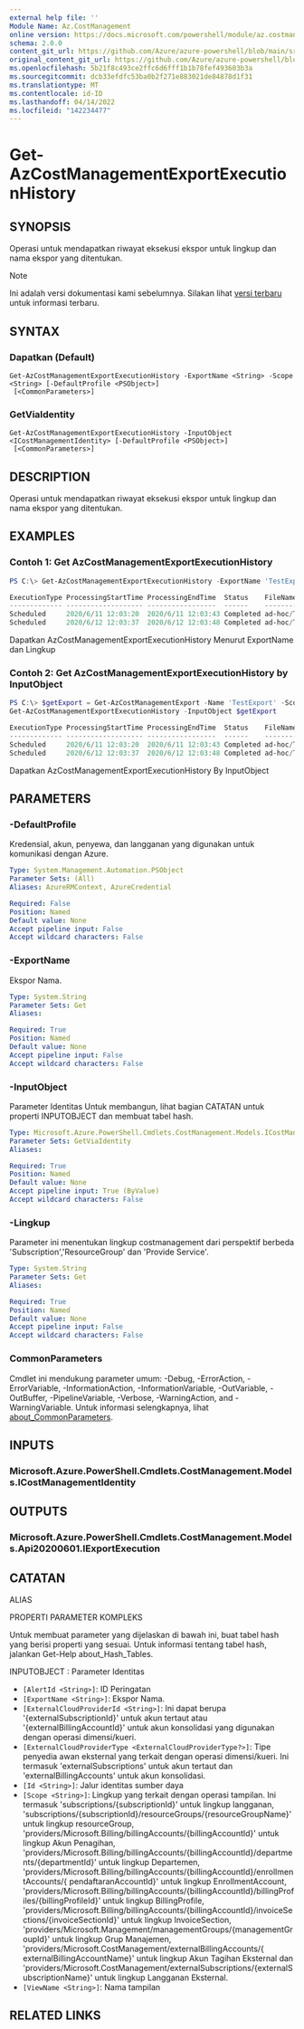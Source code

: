 ```yaml
---
external help file: ''
Module Name: Az.CostManagement
online version: https://docs.microsoft.com/powershell/module/az.costmanagement/get-azcostmanagementexportexecutionhistory
schema: 2.0.0
content_git_url: https://github.com/Azure/azure-powershell/blob/main/src/CostManagement/help/Get-AzCostManagementExportExecutionHistory.md
original_content_git_url: https://github.com/Azure/azure-powershell/blob/main/src/CostManagement/help/Get-AzCostManagementExportExecutionHistory.md
ms.openlocfilehash: 5b21f8c493ce2ffc6d6fff1b1b78fef493603b3a
ms.sourcegitcommit: dcb33efdfc53ba0b2f271e883021de84878d1f31
ms.translationtype: MT
ms.contentlocale: id-ID
ms.lasthandoff: 04/14/2022
ms.locfileid: "142234477"
---
```

# Get-AzCostManagementExportExecutionHistory

## SYNOPSIS
Operasi untuk mendapatkan riwayat eksekusi ekspor untuk lingkup dan nama ekspor yang ditentukan.

> [!NOTE]
>Ini adalah versi dokumentasi kami sebelumnya. Silakan lihat [versi terbaru](/powershell/module/az.costmanagement/get-azcostmanagementexportexecutionhistory) untuk informasi terbaru.

## SYNTAX

### Dapatkan (Default)
```
Get-AzCostManagementExportExecutionHistory -ExportName <String> -Scope <String> [-DefaultProfile <PSObject>]
 [<CommonParameters>]
```

### GetViaIdentity
```
Get-AzCostManagementExportExecutionHistory -InputObject <ICostManagementIdentity> [-DefaultProfile <PSObject>]
 [<CommonParameters>]
```

## DESCRIPTION
Operasi untuk mendapatkan riwayat eksekusi ekspor untuk lingkup dan nama ekspor yang ditentukan.

## EXAMPLES

### Contoh 1: Get AzCostManagementExportExecutionHistory
```powershell
PS C:\> Get-AzCostManagementExportExecutionHistory -ExportName 'TestExport' -Scope 'subscriptions/**********'

ExecutionType ProcessingStartTime ProcessingEndTime  Status    FileName
------------- ------------------- -----------------  ------    --------
Scheduled     2020/6/11 12:03:20  2020/6/11 12:03:43 Completed ad-hoc/TestExport/20200601-20200630/TestExport_00000000-0000-0000-0000-000000000000.csv
Scheduled     2020/6/12 12:03:37  2020/6/12 12:03:48 Completed ad-hoc/TestExport/20200601-20200630/TestExport_00000000-0000-0000-0000-000000000000.csv
```

Dapatkan AzCostManagementExportExecutionHistory Menurut ExportName dan Lingkup

### Contoh 2: Get AzCostManagementExportExecutionHistory by InputObject
```powershell
PS C:\> $getExport = Get-AzCostManagementExport -Name 'TestExport' -Scope 'subscriptions/**********'
Get-AzCostManagementExportExecutionHistory -InputObject $getExport

ExecutionType ProcessingStartTime ProcessingEndTime  Status    FileName
------------- ------------------- -----------------  ------    --------
Scheduled     2020/6/11 12:03:20  2020/6/11 12:03:43 Completed ad-hoc/TestExport/20200601-20200630/TestExport_00000000-0000-0000-0000-000000000000.csv
Scheduled     2020/6/12 12:03:37  2020/6/12 12:03:48 Completed ad-hoc/TestExport/20200601-20200630/
```

Dapatkan AzCostManagementExportExecutionHistory By InputObject

## PARAMETERS

### -DefaultProfile
Kredensial, akun, penyewa, dan langganan yang digunakan untuk komunikasi dengan Azure.

```yaml
Type: System.Management.Automation.PSObject
Parameter Sets: (All)
Aliases: AzureRMContext, AzureCredential

Required: False
Position: Named
Default value: None
Accept pipeline input: False
Accept wildcard characters: False
```

### -ExportName
Ekspor Nama.

```yaml
Type: System.String
Parameter Sets: Get
Aliases:

Required: True
Position: Named
Default value: None
Accept pipeline input: False
Accept wildcard characters: False
```

### -InputObject
Parameter Identitas Untuk membangun, lihat bagian CATATAN untuk properti INPUTOBJECT dan membuat tabel hash.

```yaml
Type: Microsoft.Azure.PowerShell.Cmdlets.CostManagement.Models.ICostManagementIdentity
Parameter Sets: GetViaIdentity
Aliases:

Required: True
Position: Named
Default value: None
Accept pipeline input: True (ByValue)
Accept wildcard characters: False
```

### -Lingkup
Parameter ini menentukan lingkup costmanagement dari perspektif berbeda 'Subscription','ResourceGroup' dan 'Provide Service'.

```yaml
Type: System.String
Parameter Sets: Get
Aliases:

Required: True
Position: Named
Default value: None
Accept pipeline input: False
Accept wildcard characters: False
```

### CommonParameters
Cmdlet ini mendukung parameter umum: -Debug, -ErrorAction, -ErrorVariable, -InformationAction, -InformationVariable, -OutVariable, -OutBuffer, -PipelineVariable, -Verbose, -WarningAction, and -WarningVariable. Untuk informasi selengkapnya, lihat [about_CommonParameters](http://go.microsoft.com/fwlink/?LinkID=113216).

## INPUTS

### Microsoft.Azure.PowerShell.Cmdlets.CostManagement.Models.ICostManagementIdentity

## OUTPUTS

### Microsoft.Azure.PowerShell.Cmdlets.CostManagement.Models.Api20200601.IExportExecution

## CATATAN

ALIAS

PROPERTI PARAMETER KOMPLEKS

Untuk membuat parameter yang dijelaskan di bawah ini, buat tabel hash yang berisi properti yang sesuai. Untuk informasi tentang tabel hash, jalankan Get-Help about_Hash_Tables.


INPUTOBJECT <ICostManagementIdentity>: Parameter Identitas
  - `[AlertId <String>]`: ID Peringatan
  - `[ExportName <String>]`: Ekspor Nama.
  - `[ExternalCloudProviderId <String>]`: Ini dapat berupa '{externalSubscriptionId}' untuk akun tertaut atau '{externalBillingAccountId}' untuk akun konsolidasi yang digunakan dengan operasi dimensi/kueri.
  - `[ExternalCloudProviderType <ExternalCloudProviderType?>]`: Tipe penyedia awan eksternal yang terkait dengan operasi dimensi/kueri. Ini termasuk 'externalSubscriptions' untuk akun tertaut dan 'externalBillingAccounts' untuk akun konsolidasi.
  - `[Id <String>]`: Jalur identitas sumber daya
  - `[Scope <String>]`: Lingkup yang terkait dengan operasi tampilan. Ini termasuk 'subscriptions/{subscriptionId}' untuk lingkup langganan, 'subscriptions/{subscriptionId}/resourceGroups/{resourceGroupName}' untuk lingkup resourceGroup, 'providers/Microsoft.Billing/billingAccounts/{billingAccountId}' untuk lingkup Akun Penagihan, 'providers/Microsoft.Billing/billingAccounts/{billingAccountId}/departments/{departmentId}' untuk lingkup Departemen, 'providers/Microsoft.Billing/billingAccounts/{billingAccountId}/enrollmentAccounts/{ pendaftaranAccountId}' untuk lingkup EnrollmentAccount, 'providers/Microsoft.Billing/billingAccounts/{billingAccountId}/billingProfiles/{billingProfileId}' untuk lingkup BillingProfile, 'providers/Microsoft.Billing/billingAccounts/{billingAccountId}/invoiceSections/{invoiceSectionId}' untuk lingkup InvoiceSection, 'providers/Microsoft.Management/managementGroups/{managementGroupId}' untuk lingkup Grup Manajemen, 'providers/Microsoft.CostManagement/externalBillingAccounts/{ externalBillingAccountName}' untuk lingkup Akun Tagihan Eksternal dan 'providers/Microsoft.CostManagement/externalSubscriptions/{externalSubscriptionName}' untuk lingkup Langganan Eksternal.
  - `[ViewName <String>]`: Nama tampilan

## RELATED LINKS

